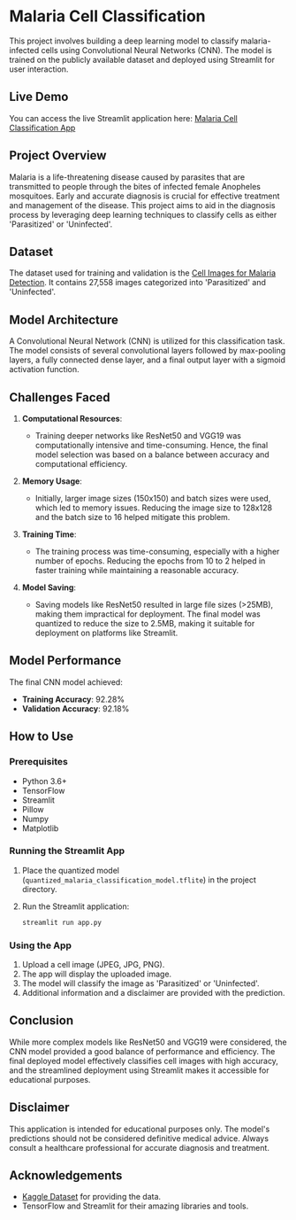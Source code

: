 # Malaria Cell Classification

This project involves building a deep learning model to classify malaria-infected cells using Convolutional Neural Networks (CNN). The model is trained on the publicly available dataset and deployed using Streamlit for user interaction.

## Live Demo

You can access the live Streamlit application here: [Malaria Cell Classification App](https://malaria-elspvymyt7ulxtkf88udk5.streamlit.app/)

## Project Overview

Malaria is a life-threatening disease caused by parasites that are transmitted to people through the bites of infected female Anopheles mosquitoes. Early and accurate diagnosis is crucial for effective treatment and management of the disease. This project aims to aid in the diagnosis process by leveraging deep learning techniques to classify cells as either 'Parasitized' or 'Uninfected'.

## Dataset

The dataset used for training and validation is the [Cell Images for Malaria Detection](https://www.kaggle.com/datasets/iarunava/cell-images-for-detecting-malaria). It contains 27,558 images categorized into 'Parasitized' and 'Uninfected'.

## Model Architecture

A Convolutional Neural Network (CNN) is utilized for this classification task. The model consists of several convolutional layers followed by max-pooling layers, a fully connected dense layer, and a final output layer with a sigmoid activation function.

## Challenges Faced

1. **Computational Resources**:
   - Training deeper networks like ResNet50 and VGG19 was computationally intensive and time-consuming. Hence, the final model selection was based on a balance between accuracy and computational efficiency.

2. **Memory Usage**:
   - Initially, larger image sizes (150x150) and batch sizes were used, which led to memory issues. Reducing the image size to 128x128 and the batch size to 16 helped mitigate this problem.

3. **Training Time**:
   - The training process was time-consuming, especially with a higher number of epochs. Reducing the epochs from 10 to 2 helped in faster training while maintaining a reasonable accuracy.

4. **Model Saving**:
   - Saving models like ResNet50 resulted in large file sizes (>25MB), making them impractical for deployment. The final model was quantized to reduce the size to 2.5MB, making it suitable for deployment on platforms like Streamlit.

## Model Performance

The final CNN model achieved:
- **Training Accuracy**: 92.28%
- **Validation Accuracy**: 92.18%

## How to Use

### Prerequisites

- Python 3.6+
- TensorFlow
- Streamlit
- Pillow
- Numpy
- Matplotlib

### Running the Streamlit App

1. Place the quantized model (`quantized_malaria_classification_model.tflite`) in the project directory.
2. Run the Streamlit application:

    ```bash
    streamlit run app.py
    ```

### Using the App

1. Upload a cell image (JPEG, JPG, PNG).
2. The app will display the uploaded image.
3. The model will classify the image as 'Parasitized' or 'Uninfected'.
4. Additional information and a disclaimer are provided with the prediction.

## Conclusion

While more complex models like ResNet50 and VGG19 were considered, the CNN model provided a good balance of performance and efficiency. The final deployed model effectively classifies cell images with high accuracy, and the streamlined deployment using Streamlit makes it accessible for educational purposes.

## Disclaimer

This application is intended for educational purposes only. The model's predictions should not be considered definitive medical advice. Always consult a healthcare professional for accurate diagnosis and treatment.

## Acknowledgements

- [Kaggle Dataset](https://www.kaggle.com/datasets/iarunava/cell-images-for-detecting-malaria) for providing the data.
- TensorFlow and Streamlit for their amazing libraries and tools.
